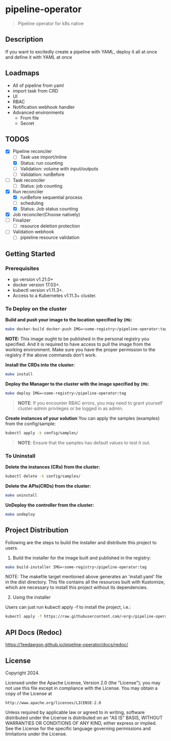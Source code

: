 # pipeline-operator

> Pipeline operator for k8s native

## Description

If you want to excitedly create a pipeline with YAML, deploy it all at once and define it with YAML at once

## Loadmaps

- All of pipeline from yaml
- import task from CRD
- UI
- RBAC
- Notification webhook handler
- Advanced environments
  - From file
  - Secret

## TODOS

- [x] Pipeline reconciler
  - [ ] Task use import/inline
  - [x] Status: run counting
  - [ ] Validation: volume with input/outputs
  - [ ] Validation: runBefore
- [ ] Task reconciler
  - [ ] Status: job counting
- [x] Run reconciler
  - [x] runBefore sequential process
  - [ ] scheduling
  - [x] Status: Job status counting
- [x] Job reconciler(Choose natively)
- [ ] Finalizer
  - [ ] resource deletion protection
- [ ] Validation webhook
  - [ ] pipieline resource validation

## Getting Started

### Prerequisites

- go version v1.21.0+
- docker version 17.03+.
- kubectl version v1.11.3+.
- Access to a Kubernetes v1.11.3+ cluster.

### To Deploy on the cluster

**Build and push your image to the location specified by `IMG`:**

```sh
make docker-build docker-push IMG=<some-registry>/pipeline-operator:tag
```

**NOTE:** This image ought to be published in the personal registry you specified.
And it is required to have access to pull the image from the working environment.
Make sure you have the proper permission to the registry if the above commands don’t work.

**Install the CRDs into the cluster:**

```sh
make install
```

**Deploy the Manager to the cluster with the image specified by `IMG`:**

```sh
make deploy IMG=<some-registry>/pipeline-operator:tag
```

> **NOTE**: If you encounter RBAC errors, you may need to grant yourself cluster-admin
> privileges or be logged in as admin.

**Create instances of your solution**
You can apply the samples (examples) from the config/sample:

```sh
kubectl apply -k config/samples/
```

> **NOTE**: Ensure that the samples has default values to test it out.

### To Uninstall

**Delete the instances (CRs) from the cluster:**

```sh
kubectl delete -k config/samples/
```

**Delete the APIs(CRDs) from the cluster:**

```sh
make uninstall
```

**UnDeploy the controller from the cluster:**

```sh
make undeploy
```

## Project Distribution

Following are the steps to build the installer and distribute this project to users.

1. Build the installer for the image built and published in the registry:

```sh
make build-installer IMG=<some-registry>/pipeline-operator:tag
```

NOTE: The makefile target mentioned above generates an 'install.yaml'
file in the dist directory. This file contains all the resources built
with Kustomize, which are necessary to install this project without
its dependencies.

2. Using the installer

Users can just run kubectl apply -f <URL for YAML BUNDLE> to install the project, i.e.:

```sh
kubectl apply -f https://raw.githubusercontent.com/<org>/pipeline-operator/<tag or branch>/dist/install.yaml
```

## API Docs (Redoc)

https://1eedaegon.github.io/pipeline-operator/docs/redoc/

## License

Copyright 2024.

Licensed under the Apache License, Version 2.0 (the "License");
you may not use this file except in compliance with the License.
You may obtain a copy of the License at

    http://www.apache.org/licenses/LICENSE-2.0

Unless required by applicable law or agreed to in writing, software
distributed under the License is distributed on an "AS IS" BASIS,
WITHOUT WARRANTIES OR CONDITIONS OF ANY KIND, either express or implied.
See the License for the specific language governing permissions and
limitations under the License.
